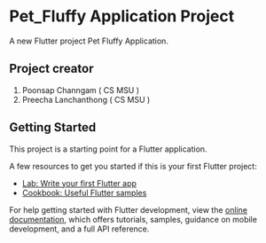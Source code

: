 # Pet_Fluffy Application Project

A new Flutter project Pet Fluffy Application.

## Project creator
1. Poonsap Channgam ( CS MSU )
2. Preecha Lanchanthong ( CS MSU )

## Getting Started

This project is a starting point for a Flutter application.

A few resources to get you started if this is your first Flutter project:

- [Lab: Write your first Flutter app](https://docs.flutter.dev/get-started/codelab)
- [Cookbook: Useful Flutter samples](https://docs.flutter.dev/cookbook)

For help getting started with Flutter development, view the
[online documentation](https://docs.flutter.dev/), which offers tutorials,
samples, guidance on mobile development, and a full API reference.
